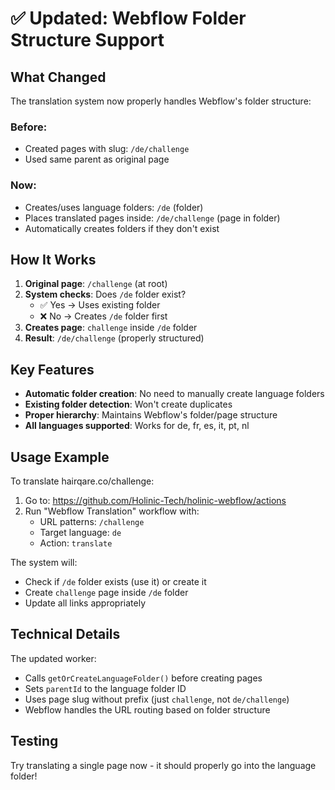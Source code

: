# ✅ Updated: Webflow Folder Structure Support

## What Changed

The translation system now properly handles Webflow's folder structure:

### Before:
- Created pages with slug: `/de/challenge`
- Used same parent as original page

### Now:
- Creates/uses language folders: `/de` (folder)
- Places translated pages inside: `/de/challenge` (page in folder)
- Automatically creates folders if they don't exist

## How It Works

1. **Original page**: `/challenge` (at root)
2. **System checks**: Does `/de` folder exist?
   - ✅ Yes → Uses existing folder
   - ❌ No → Creates `/de` folder first
3. **Creates page**: `challenge` inside `/de` folder
4. **Result**: `/de/challenge` (properly structured)

## Key Features

- **Automatic folder creation**: No need to manually create language folders
- **Existing folder detection**: Won't create duplicates
- **Proper hierarchy**: Maintains Webflow's folder/page structure
- **All languages supported**: Works for de, fr, es, it, pt, nl

## Usage Example

To translate hairqare.co/challenge:

1. Go to: https://github.com/Holinic-Tech/holinic-webflow/actions
2. Run "Webflow Translation" workflow with:
   - URL patterns: `/challenge`
   - Target language: `de`
   - Action: `translate`

The system will:
- Check if `/de` folder exists (use it) or create it
- Create `challenge` page inside `/de` folder
- Update all links appropriately

## Technical Details

The updated worker:
- Calls `getOrCreateLanguageFolder()` before creating pages
- Sets `parentId` to the language folder ID
- Uses page slug without prefix (just `challenge`, not `de/challenge`)
- Webflow handles the URL routing based on folder structure

## Testing

Try translating a single page now - it should properly go into the language folder!